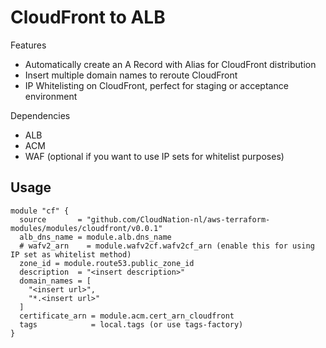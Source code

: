 # CloudFront to ALB

Features 
- Automatically create an A Record with Alias for CloudFront distribution
- Insert multiple domain names to reroute CloudFront
- IP Whitelisting on CloudFront, perfect for staging or acceptance environment

Dependencies
- ALB
- ACM
- WAF (optional if you want to use IP sets for whitelist purposes)

## Usage

```
module "cf" {
  source       = "github.com/CloudNation-nl/aws-terraform-modules/modules/cloudfront/v0.0.1"
  alb_dns_name = module.alb.dns_name
  # wafv2_arn    = module.wafv2cf.wafv2cf_arn (enable this for using IP set as whitelist method)
  zone_id = module.route53.public_zone_id
  description  = "<insert description>"
  domain_names = [
    "<insert url>",
    "*.<insert url>"
  ]
  certificate_arn = module.acm.cert_arn_cloudfront
  tags            = local.tags (or use tags-factory)
}
```